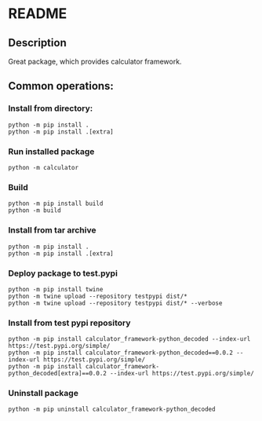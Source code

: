 # README

## Description
Great package, which provides calculator framework.


## Common operations:

### Install from directory:

```shell
python -m pip install .
python -m pip install .[extra]
```

### Run installed package
```shell
python -m calculator
```

### Build
```shell
python -m pip install build
python -m build
```

### Install from tar archive
```shell
python -m pip install .
python -m pip install .[extra]
```

### Deploy package to test.pypi

```shell
python -m pip install twine
python -m twine upload --repository testpypi dist/*
python -m twine upload --repository testpypi dist/* --verbose
```

### Install from test pypi repository
```shell
python -m pip install calculator_framework-python_decoded --index-url https://test.pypi.org/simple/
python -m pip install calculator_framework-python_decoded==0.0.2 --index-url https://test.pypi.org/simple/
python -m pip install calculator_framework-python_decoded[extra]==0.0.2 --index-url https://test.pypi.org/simple/
```

### Uninstall package
```shell
python -m pip uninstall calculator_framework-python_decoded
```
